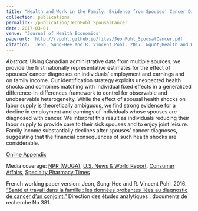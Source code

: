 ```yaml
---
title: "Health and Work in the Family: Evidence from Spouses’ Cancer Diagnoses"
collection: publications
permalink: /publication/JeonPohl_SpousalCancer
date: 2017-03-01
venue: 'Journal of Health Economics'
paperurl: 'http://rvpohl.github.io/files/JeonPohl_SpousalCancer.pdf'
citation: 'Jeon, Sung-Hee and R. Vincent Pohl. 2017. &quot;Health and Work in the Family: Evidence from Spouses’ Cancer Diagnoses.&quot; <i>Journal of Health Economics</i> 52: 1-18.'
---
```

<i>Abstract:</i> Using Canadian administrative data from multiple sources, we provide the first nationally representative estimates for the effect of spouses’ cancer diagnoses on individuals’ employment and earnings and on family income. Our identification strategy exploits unexpected health shocks and combines matching with individual fixed effects in a generalized difference-in-differences framework to control for observable and unobservable heterogeneity. While the effect of spousal health shocks on labor supply is theoretically ambiguous, we find strong evidence for a decline in employment and earnings of individuals whose spouses are diagnosed with cancer. We interpret this result as individuals reducing their labor supply to provide care to their sick spouses and to enjoy joint leisure. Family income substantially declines after spouses’ cancer diagnoses, suggesting that the financial consequences of such health shocks are considerable.

[Online Appendix](http://rvpohl.github.io/files/JeonPohl_SpousalCancer_App.pdf)

Media coverage: [NPR (WUGA)](https://wuga.org/news/cancer-may-cause-family-households-to-have-lower-incomes-says-new-uga-study), [U.S. News & World Report](http://health.usnews.com/health-care/articles/2017-04-27/money-pressures-mount-when-a-spouse-gets-cancer), [Consumer Affairs](https://www.consumeraffairs.com/news/the-high-cost-of-cancer-042617.html), [Specialty Pharmacy Times](https://www.specialtypharmacytimes.com/news/household-income-lowers-when-one-spouse-is-diagnosed-with-cancer)

French working paper version: Jeon, Sung-Hee and R. Vincent Pohl. 2016. [“Santé et travail dans la famille : les données probantes liées au diagnostic de cancer d’un conjoint.”](https://www150.statcan.gc.ca/n1/pub/11f0019m/11f0019m2016381-fra.htm) Direction des études analytiques : documents de recherche No 381.